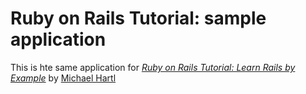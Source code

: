 # Ruby on Rails Tutorial: sample application

This is hte same application for
[*Ruby on Rails Tutorial: Learn Rails by Example*](http://railstutorial.org/)
by [Michael Hartl](http://michaelhartl.com/)
